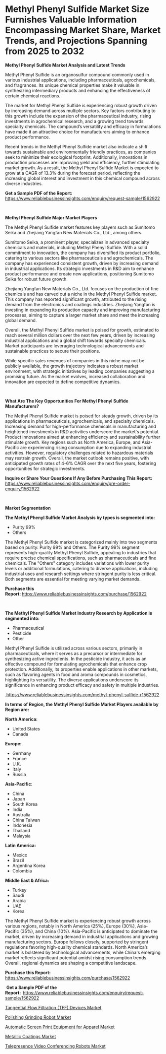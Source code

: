 <p><h1>Methyl Phenyl Sulfide Market Size Furnishes Valuable Information Encompassing Market Share, Market Trends, and Projections Spanning from 2025 to 2032</h1></p><p><strong>Methyl Phenyl Sulfide Market Analysis and Latest Trends</strong></p>
<p><p>Methyl Phenyl Sulfide is an organosulfur compound commonly used in various industrial applications, including pharmaceuticals, agrochemicals, and fragrances. Its unique chemical properties make it valuable in synthesizing intermediary products and enhancing the effectiveness of certain chemical reactions. </p><p>The market for Methyl Phenyl Sulfide is experiencing robust growth driven by increasing demand across multiple sectors. Key factors contributing to this growth include the expansion of the pharmaceutical industry, rising investments in agrochemical research, and a growing trend towards specialty chemicals. The compound’s versatility and efficacy in formulations have made it an attractive choice for manufacturers aiming to enhance product performance.</p><p>Recent trends in the Methyl Phenyl Sulfide market also indicate a shift towards sustainable and environmentally friendly practices, as companies seek to minimize their ecological footprint. Additionally, innovations in production processes are improving yield and efficiency, further stimulating market growth. As a result, the Methyl Phenyl Sulfide Market is expected to grow at a CAGR of 13.3% during the forecast period, reflecting the increasing global interest and investment in this chemical compound across diverse industries.</p></p>
<p><strong>Get a Sample PDF of the Report:&nbsp;</strong> <a href="https://www.reliablebusinessinsights.com/enquiry/request-sample/1562922?utm_campaign=3347&utm_medium=2&utm_source=Github&utm_content=ia&utm_term=31032025&utm_id=methyl-phenyl-sulfide">https://www.reliablebusinessinsights.com/enquiry/request-sample/1562922</a></p>
<p>&nbsp;</p>
<p><strong>Methyl Phenyl Sulfide Major Market Players</strong></p>
<p><p>The Methyl Phenyl Sulfide market features key players such as Sumitomo Seika and Zhejiang Yangfan New Materials Co., Ltd., among others. </p><p>Sumitomo Seika, a prominent player, specializes in advanced specialty chemicals and materials, including Methyl Phenyl Sulfide. With a solid commitment to innovation, the company has diversified its product portfolio, catering to various sectors like pharmaceuticals and agrochemicals. The company has experienced consistent growth, driven by increasing demand in industrial applications. Its strategic investments in R&D aim to enhance product performance and create new applications, positioning Sumitomo Seika for robust future growth.</p><p>Zhejiang Yangfan New Materials Co., Ltd. focuses on the production of fine chemicals and has carved out a niche in the Methyl Phenyl Sulfide market. This company has reported significant growth, attributed to the rising demand from the electronics and coatings industries. Zhejiang Yangfan is investing in expanding its production capacity and improving manufacturing processes, aiming to capture a larger market share and meet the increasing global demand.</p><p>Overall, the Methyl Phenyl Sulfide market is poised for growth, estimated to reach several million dollars over the next few years, driven by increasing industrial applications and a global shift towards specialty chemicals. Market participants are leveraging technological advancements and sustainable practices to secure their positions. </p><p>While specific sales revenues of companies in this niche may not be publicly available, the growth trajectory indicates a robust market environment, with strategic initiatives by leading companies suggesting a promising future. As the market evolves, increased collaboration and innovation are expected to define competitive dynamics.</p></p>
<p>&nbsp;</p>
<p><strong>What Are The Key Opportunities For Methyl Phenyl Sulfide Manufacturers?</strong></p>
<p><p>The Methyl Phenyl Sulfide market is poised for steady growth, driven by its applications in pharmaceuticals, agrochemicals, and specialty chemicals. Increasing demand for high-performance chemicals in manufacturing and heightened investments in R&D activities underscore the market's potential. Product innovations aimed at enhancing efficiency and sustainability further stimulate growth. Key regions such as North America, Europe, and Asia-Pacific are experiencing rising consumption due to expanding industrial activities. However, regulatory challenges related to hazardous materials may restrain growth. Overall, the market outlook remains positive, with anticipated growth rates of 4-6% CAGR over the next five years, fostering opportunities for strategic investments.</p></p>
<p><strong>Inquire or Share Your Questions If Any Before Purchasing This Report:</strong> <a href="https://www.reliablebusinessinsights.com/enquiry/pre-order-enquiry/1562922?utm_campaign=3347&utm_medium=2&utm_source=Github&utm_content=ia&utm_term=31032025&utm_id=methyl-phenyl-sulfide">https://www.reliablebusinessinsights.com/enquiry/pre-order-enquiry/1562922</a></p>
<p>&nbsp;</p>
<p><strong>Market Segmentation</strong></p>
<p><strong>The Methyl Phenyl Sulfide Market Analysis by types is segmented into:</strong></p>
<p><ul><li>Purity 99%</li><li>Others</li></ul></p>
<p><p>The Methyl Phenyl Sulfide market is categorized mainly into two segments based on purity: Purity 99% and Others. The Purity 99% segment represents high-quality Methyl Phenyl Sulfide, appealing to industries that require precise chemical specifications, such as pharmaceuticals and fine chemicals. The "Others" category includes variations with lower purity levels or additional formulations, catering to diverse applications, including industrial uses and research settings where stringent purity is less critical. Both segments are essential for meeting varying market demands.</p></p>
<p><strong>Purchase this Report:&nbsp;</strong><a href="https://www.reliablebusinessinsights.com/purchase/1562922?utm_campaign=3347&utm_medium=2&utm_source=Github&utm_content=ia&utm_term=31032025&utm_id=methyl-phenyl-sulfide">https://www.reliablebusinessinsights.com/purchase/1562922</a></p>
<p>&nbsp;</p>
<p><strong>The Methyl Phenyl Sulfide Market Industry Research by Application is segmented into:</strong></p>
<p><ul><li>Pharmaceutical</li><li>Pesticide</li><li>Other</li></ul></p>
<p><p>Methyl Phenyl Sulfide is utilized across various sectors, primarily in pharmaceuticals, where it serves as a precursor or intermediate for synthesizing active ingredients. In the pesticide industry, it acts as an effective compound for formulating agrochemicals that enhance crop protection. Additionally, its properties enable applications in other markets, such as flavoring agents in food and aroma compounds in cosmetics, highlighting its versatility. The diverse applications underscore its significance in enhancing product efficacy and safety in multiple industries.</p></p>
<p><a href="https://www.reliablebusinessinsights.com/methyl-phenyl-sulfide-r1562922?utm_campaign=3347&utm_medium=2&utm_source=Github&utm_content=ia&utm_term=31032025&utm_id=methyl-phenyl-sulfide">&nbsp;https://www.reliablebusinessinsights.com/methyl-phenyl-sulfide-r1562922</a></p>
<p><strong>In terms of Region, the Methyl Phenyl Sulfide Market Players available by Region are:</strong></p>
<p>
    <p> <strong> North America: </strong>
        <ul>
            <li>United States</li>
            <li>Canada</li>
        </ul>
        </p> 
    <p> <strong> Europe: </strong>
        <ul>
            <li>Germany</li>
            <li>France</li>
            <li>U.K.</li>
            <li>Italy</li>
            <li>Russia</li>
        </ul>
        </p> 
    <p> <strong> Asia-Pacific: </strong>
        <ul>
            <li>China</li>
            <li>Japan</li>
            <li>South Korea</li>
            <li>India</li>
            <li>Australia</li>
            <li>China Taiwan</li>
            <li>Indonesia</li>
            <li>Thailand</li>
            <li>Malaysia</li>
        </ul>
        </p> 
    <p> <strong> Latin America: </strong>
        <ul>
            <li>Mexico</li>
            <li>Brazil</li>
            <li>Argentina Korea</li>
            <li>Colombia</li>
        </ul>
        </p> 
    <p> <strong> Middle East & Africa: </strong>
        <ul>
            <li>Turkey</li>
            <li>Saudi</li>
            <li>Arabia</li>
            <li>UAE</li>
            <li>Korea</li>
        </ul>
    </p>
    </p>
<p><p>The Methyl Phenyl Sulfide market is experiencing robust growth across various regions, notably in North America (25%), Europe (30%), Asia-Pacific (35%), and China (10%). Asia-Pacific is anticipated to dominate the market, driven by increasing demand in industrial applications and growing manufacturing sectors. Europe follows closely, supported by stringent regulations favoring high-quality chemical standards. North America’s market is bolstered by technological advancements, while China's emerging market reflects significant potential amidst rising consumption trends. Overall, regional dynamics are shaping a competitive landscape.</p></p>
<p><strong>Purchase this Report: </strong><a href="https://www.reliablebusinessinsights.com/purchase/1562922?utm_campaign=3347&utm_medium=2&utm_source=Github&utm_content=ia&utm_term=31032025&utm_id=methyl-phenyl-sulfide">https://www.reliablebusinessinsights.com/purchase/1562922</a></p>
<p>&nbsp;<strong>Get a Sample PDF of the Report:&nbsp;&nbsp;</strong><a href="https://www.reliablebusinessinsights.com/enquiry/request-sample/1562922?utm_campaign=3347&utm_medium=2&utm_source=Github&utm_content=ia&utm_term=31032025&utm_id=methyl-phenyl-sulfide">https://www.reliablebusinessinsights.com/enquiry/request-sample/1562922</a></p>
<p><strong></strong></p>
<p><p><a href="https://www.linkedin.com/pulse/examining-market-drivers-tangential-flow-filtration-tff-rlrbf?utm_campaign=3347&utm_medium=2&utm_source=Github&utm_content=ia&utm_term=31032025&utm_id=methyl-phenyl-sulfide">Tangential Flow Filtration (TFF) Devices Market</a></p><p><a href="https://www.linkedin.com/pulse/polishing-grinding-robot-market-outlook-2025-2032-comprehensive-yapkc?utm_campaign=3347&utm_medium=2&utm_source=Github&utm_content=ia&utm_term=31032025&utm_id=methyl-phenyl-sulfide">Polishing Grinding Robot Market</a></p><p><a href="https://www.linkedin.com/pulse/automatic-screen-print-equipment-apparel-market-size-expand-2h5mc?utm_campaign=3347&utm_medium=2&utm_source=Github&utm_content=ia&utm_term=31032025&utm_id=methyl-phenyl-sulfide">Automatic Screen Print Equipment for Apparel Market</a></p><p><a href="https://github.com/naomaroaoonv/Market-Research-Report-List-1/blob/main/metallic-coatings-market.md?utm_campaign=3347&utm_medium=2&utm_source=Github&utm_content=ia&utm_term=31032025&utm_id=methyl-phenyl-sulfide">Metallic Coatings Market</a></p><p><a href="https://www.linkedin.com/pulse/telepresence-video-conferencing-robots-market-size-value-btalc?utm_campaign=3347&utm_medium=2&utm_source=Github&utm_content=ia&utm_term=31032025&utm_id=methyl-phenyl-sulfide">Telepresence Video Conferencing Robots Market</a></p></p>